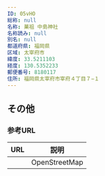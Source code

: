 ```yaml
---
ID: 05vHO
総称: null
名称: 菓祖 中島神社
名称読み: null
別名: null
都道府県: 福岡県
区域: 太宰府市
緯度: 33.5211103
経度: 130.5352233
郵便番号: 8180117
住所: 福岡県太宰府市宰府４丁目７−１
---
```


## その他

### 参考URL

| URL | 説明          |
| --- | ------------- |
|     | OpenStreetMap |
